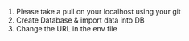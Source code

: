1) Please take a pull on your localhost using your git
2) Create Database & import data into DB
3) Change the URL in the env file